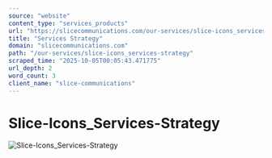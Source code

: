 ```yaml
---
source: "website"
content_type: "services_products"
url: "https://slicecommunications.com/our-services/slice-icons_services-strategy"
title: "Services Strategy"
domain: "slicecommunications.com"
path: "/our-services/slice-icons_services-strategy"
scraped_time: "2025-10-05T00:05:43.471775"
url_depth: 2
word_count: 3
client_name: "slice-communications"
---
```


# Slice-Icons_Services-Strategy

![Slice-Icons_Services-Strategy](https://slicecommunications.com/wp-content/uploads/2019/10/Slice-Icons_Services-Strategy-240x300.png)